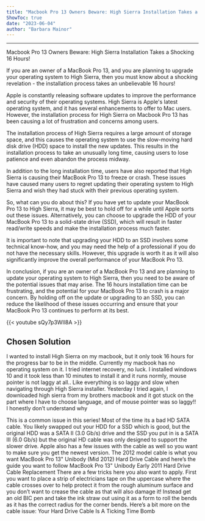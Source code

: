```yaml
---
title: "Macbook Pro 13 Owners Beware: High Sierra Installation Takes a Shocking 16 Hours!"
ShowToc: true 
date: "2023-06-04"
author: "Barbara Mainor"
---
```

*****
Macbook Pro 13 Owners Beware: High Sierra Installation Takes a Shocking 16 Hours!

If you are an owner of a MacBook Pro 13, and you are planning to upgrade your operating system to High Sierra, then you must know about a shocking revelation - the installation process takes an unbelievable 16 hours!

Apple is constantly releasing software updates to improve the performance and security of their operating systems. High Sierra is Apple's latest operating system, and it has several enhancements to offer to Mac users. However, the installation process for High Sierra on Macbook Pro 13 has been causing a lot of frustration and concerns among users.

The installation process of High Sierra requires a large amount of storage space, and this causes the operating system to use the slow-moving hard disk drive (HDD) space to install the new updates. This results in the installation process to take an unusually long time, causing users to lose patience and even abandon the process midway.

In addition to the long installation time, users have also reported that High Sierra is causing their MacBook Pro 13 to freeze or crash. These issues have caused many users to regret updating their operating system to High Sierra and wish they had stuck with their previous operating system.

So, what can you do about this? If you have yet to update your MacBook Pro 13 to High Sierra, it may be best to hold off for a while until Apple sorts out these issues. Alternatively, you can choose to upgrade the HDD of your MacBook Pro 13 to a solid-state drive (SSD), which will result in faster read/write speeds and make the installation process much faster.

It is important to note that upgrading your HDD to an SSD involves some technical know-how, and you may need the help of a professional if you do not have the necessary skills. However, this upgrade is worth it as it will also significantly improve the overall performance of your MacBook Pro 13.

In conclusion, if you are an owner of a MacBook Pro 13 and are planning to update your operating system to High Sierra, then you need to be aware of the potential issues that may arise. The 16 hours installation time can be frustrating, and the potential for your MacBook Pro 13 to crash is a major concern. By holding off on the update or upgrading to an SSD, you can reduce the likelihood of these issues occurring and ensure that your MacBook Pro 13 continues to perform at its best.

{{< youtube sQy7p3WIl8A >}} 



## Chosen Solution
 I wanted to install High Sierra on my macbook, but it only took 16 hours for the progress bar to be in the middle. Currently my macbook has no operating system on it. I tried internet recovery, no luck. I installed windows 10 and it took less than 10 minutes to install it and it runs normly, mouse pointer is not laggy at all..
Like everything is so laggy and slow when navigating through High Sierra installer. Yesterday I tried again, I downloaded high sierra from my brothers macbook and it got stuck on the part where I have to choose language, and of mouse pointer was so laggy!! I honestly don’t understand why

 This is a common issue in this series! Most of the time its a bad HD SATA cable. You likely swapped out your HDD for a SSD which is good, but the original HDD was a SATA II (3.0 Gb/s) drive and the SSD you put in is a SATA III (6.0 Gb/s) but the original HD cable was only designed to support the slower drive. Apple also has a few issues with the cable as well so you want to make sure you get the newest version. The 2012 model cable is what you want MacBook Pro 13" Unibody (Mid 2012) Hard Drive Cable and here’s the guide you want to follow MacBook Pro 13" Unibody Early 2011 Hard Drive Cable Replacement
There are a few tricks here you also want to apply. First you want to place a strip of electricians tape on the uppercase where the cable crosses over to help protect it from the rough aluminum surface and you don’t want to crease the cable as that will also damage it! Instead get an old BIC pen and take the ink straw out using it as a form to roll the bends as it has the correct radius for the corner bends.
Here’s a bit more on the cable issue: Your Hard Drive Cable Is A Ticking Time Bomb





